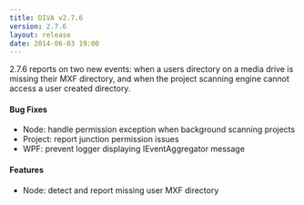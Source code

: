 ```yaml
---
title: DIVA v2.7.6
version: 2.7.6
layout: release
date: 2014-06-03 19:00
---
```


2.7.6 reports on two new events: when a users directory on a media drive is missing their MXF directory, and when the project scanning engine cannot access a user created directory.

#### Bug Fixes

 - Node: handle permission exception when background scanning projects
 - Project: report junction permission issues
 - WPF: prevent logger displaying IEventAggregator message

#### Features

 - Node: detect and report missing user MXF directory
